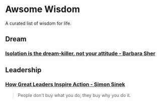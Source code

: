 # Awsome Wisdom
A curated list of wisdom for life.

## Dream

### [Isolation is the dream-killer, not your attitude - Barbara Sher](https://www.youtube.com/watch?v=H2rG4Dg6xyI)

## Leadership

### [ How Great Leaders Inspire Action - Simon Sinek](https://www.youtube.com/watch?v=qp0HIF3SfI4)
> People don't buy what you do; they buy why you do it.
